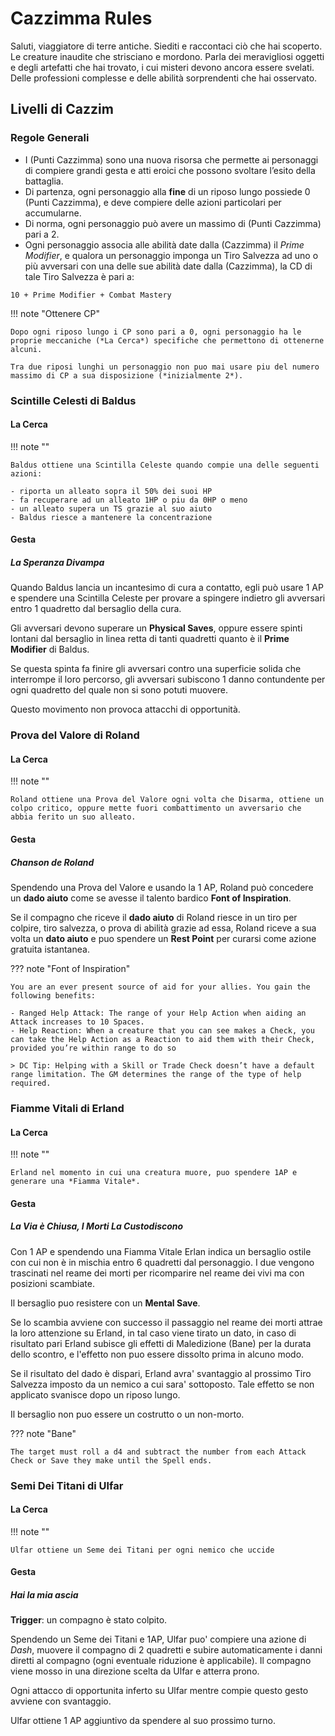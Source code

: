 # Cazzimma Rules
Saluti, viaggiatore di terre antiche. Siediti e raccontaci ciò che hai scoperto. Le creature inaudite che strisciano e mordono. Parla dei meravigliosi oggetti e degli artefatti che hai trovato, i cui misteri devono ancora essere svelati. Delle professioni complesse e delle abilità sorprendenti che hai osservato.

## Livelli di Cazzim

### Regole Generali
- I (Punti Cazzimma) sono una nuova risorsa che permette ai personaggi di compiere grandi gesta e atti eroici che possono svoltare l’esito della battaglia.
- Di partenza, ogni personaggio alla **fine** di un riposo lungo possiede 0 (Punti Cazzimma), e deve compiere delle azioni particolari per accumularne.
- Di norma, ogni personaggio può avere un massimo di (Punti Cazzimma) pari a 2.
- Ogni personaggio associa alle abilità date dalla (Cazzimma) il *Prime Modifier*, e qualora un personaggio imponga un Tiro Salvezza ad uno o più avversari con una delle sue abilità date dalla (Cazzimma), la CD di tale Tiro Salvezza è pari a:

```
10 + Prime Modifier + Combat Mastery
```


!!! note "Ottenere CP"

    Dopo ogni riposo lungo i CP sono pari a 0, ogni personaggio ha le proprie meccaniche (*La Cerca*) specifiche che permettono di ottenerne alcuni. 

    Tra due riposi lunghi un personaggio non puo mai usare piu del numero massimo di CP a sua disposizione (*inizialmente 2*).

### Scintille Celesti di Baldus

#### La Cerca

!!! note ""

    Baldus ottiene una Scintilla Celeste quando compie una delle seguenti azioni: 

    - riporta un alleato sopra il 50% dei suoi HP
    - fa recuperare ad un alleato 1HP o piu da 0HP o meno
    - un alleato supera un TS grazie al suo aiuto
    - Baldus riesce a mantenere la concentrazione

#### Gesta

##### La Speranza Divampa
Quando Baldus lancia un incantesimo di cura a contatto, egli può usare 1 AP e spendere una Scintilla Celeste per provare a spingere indietro gli avversari entro 1 quadretto dal bersaglio della cura. 

Gli avversari devono superare un **Physical Saves**, oppure essere spinti lontani dal bersaglio in linea retta di tanti quadretti quanto è il **Prime Modifier** di Baldus.

Se questa spinta fa finire gli avversari contro una superficie solida che interrompe il loro percorso, gli avversari subiscono 1 danno contundente per ogni quadretto del quale non si sono potuti muovere.

Questo movimento non provoca attacchi di opportunità.

[//]: # (##### to be unlocked)

[//]: # (Baldus può scegliere di spendere 2 Scintille Celesti aggiuntive per far sì che la capacità LA SPERANZA DIVAMPA possa essere utilizzata anche quando viene lanciato un incantesimo di cura a distanza.)

[//]: # (Baldus può scegliere di spendere 2 Scintille Celesti aggiuntive per far sì che gli avversari cadano a terra proni alla fine della spinta indietro.)

[//]: # (##### Curatore Impavido)

[//]: # (Spendendo due Scintille Celesti, Baldus può lanciare nello stesso turno un incantesimo come Azione e un incantesimo come Azione Bonus, a patto che uno dei due sia un incantesimo che ripristina Punti Ferita ad un alleato.)


### Prova del Valore di Roland

#### La Cerca

!!! note ""

    Roland ottiene una Prova del Valore ogni volta che Disarma, ottiene un colpo critico, oppure mette fuori combattimento un avversario che abbia ferito un suo alleato.

#### Gesta

##### Chanson de Roland

Spendendo una Prova del Valore e usando la 1 AP, Roland può concedere un **dado aiuto** come se avesse il talento bardico **Font of Inspiration**.

Se il compagno che riceve il **dado aiuto** di Roland riesce in un tiro per colpire, tiro salvezza, o prova di abilità grazie ad essa, Roland riceve a sua volta un **dato aiuto** e puo spendere un **Rest Point** per curarsi come azione gratuita istantanea.

??? note "Font of Inspiration"

    You are an ever present source of aid for your allies. You gain the following benefits:

    - Ranged Help Attack: The range of your Help Action when aiding an Attack increases to 10 Spaces.
    - Help Reaction: When a creature that you can see makes a Check, you can take the Help Action as a Reaction to aid them with their Check, provided you’re within range to do so

    > DC Tip: Helping with a Skill or Trade Check doesn’t have a default range limitation. The GM determines the range of the type of help required.

[//]: # (##### Il Tempo Delle Spade)

[//]: # (Spendendo una Prova del Valore e la sua azione bonus, Roland può istigare un nemico entro 3 quadretti che abbia un punteggio di Intelligenza minimo di 5 e sia in grado di vederlo o sentirlo. Il nemico deve superare un TS su SAG. Se fallisce, nel turno successivo il bersaglio deve attaccare Roland al meglio delle sue possibilità.)

[//]: # (Se questo movimento provoca attacco di opportunità ed il bersaglio viene attaccato, l’effetto svanisce.)

[//]: # (Se Roland viene messo fuori combattimento, l’effetto svanisce.)

[//]: # (A partire dall’inizio del prossimo turno successivo del bersaglio, l’effetto svanisce.)


### Fiamme Vitali di Erland

#### La Cerca

!!! note ""

    Erland nel momento in cui una creatura muore, puo spendere 1AP e generare una *Fiamma Vitale*.

#### Gesta

##### La Via è Chiusa, I Morti La Custodiscono

Con 1 AP e spendendo una Fiamma Vitale Erlan indica un bersaglio ostile con cui non è in mischia entro 6 quadretti dal personaggio.
I due vengono trascinati nel reame dei morti per ricomparire nel reame dei vivi ma con posizioni scambiate.

Il bersaglio puo resistere con un **Mental Save**.

Se lo scambia avviene con successo il passaggio nel reame dei morti attrae la loro attenzione su Erland,
in tal caso viene tirato un dato, in caso di risultato pari Erland subisce gli effetti di Maledizione (Bane) per la durata dello scontro,
e l'effetto non puo essere dissolto prima in alcuno modo.

Se il risultato del dado è dispari, Erland avra' svantaggio al prossimo Tiro Salvezza imposto da un nemico a cui sara' sottoposto.
Tale effetto se non applicato svanisce dopo un riposo lungo.

Il bersaglio non puo essere un costrutto o un non-morto.

??? note "Bane"

    The target must roll a d4 and subtract the number from each Attack Check or Save they make until the Spell ends.


[//]: # (##### Tributo di sangue)

[//]: # (Quando Erland evoca un Non Morto, può usare un’azione bonus e pagare un tributo in Fiamme Vitali e Dadi Vita secondo la Tabella “Tributo di Sangue”.)

[//]: # (Egli spende le Fiamme Vitali che desidera e spende l’ammontare corrispondente di Dadi Vita, senza sommare la sua COS. Il risultato dei Dadi Vita riduce temporaneamente i Punti Ferita Massimi di Erland, fino al prossimo riposo lungo.)

[//]: # (I Dadi Vita utilizzati in questo modo sono spesi a tutti gli effetti: non possono essere usati per curarsi durante un riposo breve.)

[//]: # (Gli Spiriti evocati da Erland accettano il suo tributo e ottengono un bonus ad una caratteristica a scelta di Erland secondo la tabella *Livello di potenziamento*.)

[//]: # (Le creature potenziate in questo modo rimangono presenti fintanto che gli HP dell'incatatore sono ridotti, o fino alla fine della spell, la condizione che si verifica per prima.)

[//]: # (*Tributo di sangue* è applicabile agli incantesimi della seguente lisa, le evocazioni ricevono i potenziamenti secondo le tabelle *livelli di potenziamento* specifiche di ogni incantesibo:)

[//]: # (- Richiamare Gli Spiriti)

[//]: # (- Mimik Life)

[//]: # (##### Livelli di potenziamento &#40;Richiamare Gli Spiriti, Mimik Life&#41;)

[//]: # (| CP spesi          | Dadi vita di sacrificio | Punteggi Bonus    |)

[//]: # (|:------------------|:-----------------------:|:-----------------:|)

[//]: # (| 1                 | 2                       | +4                |)

[//]: # (| 2                 | 4                       | +8                |)

[//]: # (| 3                 | 6                       | +12               |)

### Semi Dei Titani di Ulfar

#### La Cerca

!!! note ""

    Ulfar ottiene un Seme dei Titani per ogni nemico che uccide

#### Gesta

##### Hai la mia ascia

**Trigger**: un compagno è stato colpito.

Spendendo un Seme dei Titani e 1AP, Ulfar puo' compiere una azione di *Dash*,
muovere il compagno di 2 quadretti e subire automaticamente
i danni diretti al compagno (ogni eventuale riduzione è applicabile).
Il compagno viene mosso in una direzione scelta da Ulfar e atterra prono.

Ogni attacco di opportunita inferto su Ulfar mentre compie questo gesto avviene con svantaggio.

Ulfar ottiene 1 AP aggiuntivo da spendere al suo prossimo turno.

[//]: # (##### Vista ofuscata)

[//]: # (Spendendo due Semi dei Titani e una azione bonus, durante i successivi 3 round ogni attacco che Ulfar esegue con una azione, colpisce oltre al target dell'attacco, anche un target alla sinistra e uno alla destra del primo bersagio. Viene eseguito un solo tiro per colpire.)

[//]: # (I colpi vengono inferti senza controllo, se un compagnio si trova in una delle posizioni adiacenti al bersaglio, Ulfar colpira anche lui.)

[//]: # (Durante l'effetto di *vista offuscata* i colpi di Ulfar attraversano sempre le caselle adiacenti al target, indipendentemente che siano occupate o meno, che Ulfar lo voglia o meno.)

[//]: # (I compagni entro 20 feet &#40;4 quadretti&#41; dal personaggio devono superare un TS su WIS o essere spaventati dal personaggio per la durata di *Vista Ofuscata* &#40;3 round&#41;.)

[//]: # (##### frightened)

[//]: # (- A frightened creature has disadvantage on ability checks and attack rolls while the source of its fear is within line of sight.)

[//]: # (- The creature can't willingly move closer to the source of its fear.)


[//]: # (### Passi Nel Crepuscolo di Darren)

[//]: # ()
[//]: # (Il modificatore di caratteristica di Darren e' la DES)

[//]: # ()
[//]: # ({{note)

[//]: # ()
[//]: # (Darren possiede due diverse modalita di *Cerca* cosi come due tipologie di *Gesta*. Si usa una piuttosto che l'altra tipologia in base al se Darren si trova da solo o circondato dai suoi compagni.)

[//]: # (}})

[//]: # ()
[//]: # ()
[//]: # (#### La Cerca)

[//]: # ({{purple,#book,text-align:left,background:#aa88aa55)

[//]: # (##### Con i compagni)

[//]: # (Darren ottiene un Passo Nel Crepuscolo ogni volta che fa danno tramite un attacco da nascosto.)

[//]: # (##### Da Solo)

[//]: # (quando Datten attacca e mette fuori combattimento un nemico colto alla sprovvista *&#40;che e' ignaro della sua presenza&#41;*)

[//]: # (}})

[//]: # ()
[//]: # (#### Gesta)

[//]: # ()
[//]: # (##### Con i compagni)

[//]: # ()
[//]: # (###### Spettro)

[//]: # (Se è minacciato in corpo a corpo da un nemico, Darren può spendere la sua Reazione e 2 Passo nel Crepuscolo per scegliere tra una delle due seguenti opzioni:)

[//]: # ()
[//]: # (Può immediatamente compiere le azioni di disingaggiare e nascondersi, ma non può dichiarare l’Azione di Attacco fino alla fine del suo prossimo turno.)

[//]: # ()
[//]: # (Oppure può immediatamente compiere un singolo attacco ignorando qualsiasi tipo di Svantaggio, ma fino alla fine del suo prossimo turno non può dichiarare le Azioni Nascondersi e Disimpegnare, né come Azioni, né come Azioni Bonus.)

[//]: # ()
[//]: # (###### Spettro Potenziato)

[//]: # ()
[//]: # (il costo di Spettro e' ridotto di 1 punto crepuscolo.)

[//]: # ()
[//]: # (##### Da Solo)

[//]: # ()
[//]: # (###### Elusione)

[//]: # (Darren può lanciare l’incantesimo Immagine Silenziosa spendendo 1 Passo nel Crepuscolo e 1 azione, a patto che sia Nascosto e i suoi Alleati non siano entro 30 feet da lui.)

[//]: # ()
[//]: # (###### Fantasma)

[//]: # (Darren può lanciare l’incantesimo Silenzio spendendo 2 Passi nel Crepuscolo, a patto che sia Nascosto e che i suoi Alleati non siano entro 30 feet da lui.)

[//]: # ()
[//]: # ()
[//]: # (\column)

[//]: # ()
[//]: # (![Darren]&#40;https://github.com/canada87/images/assets/53789594/80544215-f79e-44fa-8f30-e39c78bfc063&#41; {width:325px,mix-blend-mode:multiply})

[//]: # ()
[//]: # ({{artist,position:relative,top:-0px,left:230px,margin-bottom:-30px)

[//]: # (##### Darren Senzapassi)

[//]: # (}})

[//]: # ()
[//]: # (<img )

[//]: # (  src='https://github.com/canada87/images/assets/53789594/df7261d0-5907-4840-9693-c1ee778975a8' )

[//]: # (  style='position:absolute; top:700px; right:450px; width:400px; transform: rotate&#40;180deg&#41;;' />)

[//]: # ()
[//]: # ({{note)

[//]: # (##### Silence Image)

[//]: # (**Range:**:: 60 feet)

[//]: # (**Duration:**:: Concentration, up to 10 minutes)

[//]: # (You create the image of an object, a creature, or some other visible phenomenon that is no larger than a 15-foot cube. The image appears at a spot within range and lasts for the duration. The image is purely visual; it isn't accompanied by sound, smell, or other sensory effects.)

[//]: # ()
[//]: # (You can use your action to cause the image to move to any spot within range. As the image changes location, you can alter its appearance so that its movements appear natural for the image. For example, if you create an image of a creature and move it, you can alter the image so that it appears to be walking.)

[//]: # ()
[//]: # (Physical interaction with the image reveals it to be an illusion, because things can pass through it. A creature that uses its action to examine the image can determine that it is an illusion with a successful Intelligence &#40;Investigation&#41; check against your spell save DC. If a creature discerns the illusion for what it is, the creature can see through the image.)

[//]: # ()
[//]: # ()
[//]: # (##### Silence)

[//]: # (**Range:**:: 120 feet)

[//]: # (**Duration:**:: Concentration, up to 10 minutes)

[//]: # (For the duration, no sound can be created within or pass through a 20-foot-radius sphere centered on a point you choose within range. Any creature or object entirely inside the sphere is immune to thunder damage, and creatures are deafened while entirely inside it. Casting a spell that includes a verbal component is impossible there.)

[//]: # ()
[//]: # ()
[//]: # (}})
